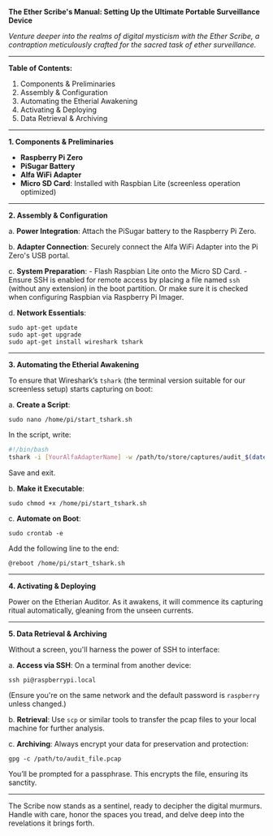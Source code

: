 **The Ether Scribe's Manual: Setting Up the Ultimate Portable Surveillance Device**

*Venture deeper into the realms of digital mysticism with the Ether Scribe, a contraption meticulously crafted for the sacred task of ether surveillance.*

---

**Table of Contents:**
1. Components & Preliminaries
2. Assembly & Configuration
3. Automating the Etherial Awakening
4. Activating & Deploying
5. Data Retrieval & Archiving

---

**1. Components & Preliminaries**

- **Raspberry Pi Zero**
- **PiSugar Battery**
- **Alfa WiFi Adapter**
- **Micro SD Card**: Installed with Raspbian Lite (screenless operation optimized)

---

**2. Assembly & Configuration**

a. **Power Integration**: Attach the PiSugar battery to the Raspberry Pi Zero.
  
b. **Adapter Connection**: Securely connect the Alfa WiFi Adapter into the Pi Zero's USB portal.

c. **System Preparation**:
    - Flash Raspbian Lite onto the Micro SD Card.
    - Ensure SSH is enabled for remote access by placing a file named `ssh` (without any extension) in the boot partition. Or make sure it is checked when configuring Raspbian via Raspberry Pi Imager.

d. **Network Essentials**:
```
sudo apt-get update
sudo apt-get upgrade
sudo apt-get install wireshark tshark
```

---

**3. Automating the Etherial Awakening**

To ensure that Wireshark’s `tshark` (the terminal version suitable for our screenless setup) starts capturing on boot:

a. **Create a Script**:
```
sudo nano /home/pi/start_tshark.sh
```

In the script, write:
```bash
#!/bin/bash
tshark -i [YourAlfaAdapterName] -w /path/to/store/captures/audit_$(date +"%Y%m%d_%H%M%S").pcap
```

Save and exit.

b. **Make it Executable**:
```
sudo chmod +x /home/pi/start_tshark.sh
```

c. **Automate on Boot**:
```
sudo crontab -e
```

Add the following line to the end:
```
@reboot /home/pi/start_tshark.sh
```

---

**4. Activating & Deploying**

Power on the Etherian Auditor. As it awakens, it will commence its capturing ritual automatically, gleaning from the unseen currents.

---

**5. Data Retrieval & Archiving**

Without a screen, you'll harness the power of SSH to interface:

a. **Access via SSH**: On a terminal from another device:
```
ssh pi@raspberrypi.local
```
(Ensure you're on the same network and the default password is `raspberry` unless changed.)

b. **Retrieval**: Use `scp` or similar tools to transfer the pcap files to your local machine for further analysis.

c. **Archiving**: Always encrypt your data for preservation and protection:
```
gpg -c /path/to/audit_file.pcap
```
You’ll be prompted for a passphrase. This encrypts the file, ensuring its sanctity.

---

The Scribe now stands as a sentinel, ready to decipher the digital murmurs. Handle with care, honor the spaces you tread, and delve deep into the revelations it brings forth.
